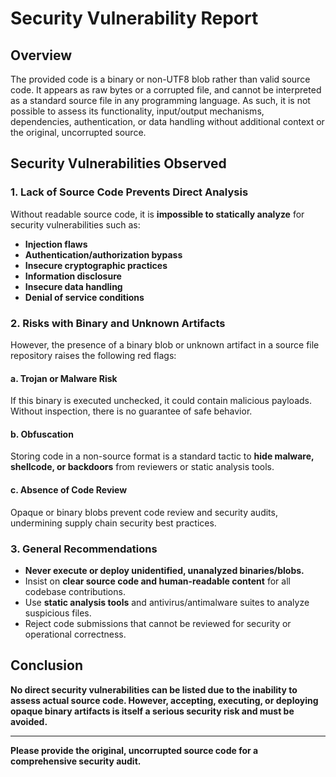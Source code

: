 # Security Vulnerability Report

## Overview

The provided code is a binary or non-UTF8 blob rather than valid source code. It appears as raw bytes or a corrupted file, and cannot be interpreted as a standard source file in any programming language. As such, it is not possible to assess its functionality, input/output mechanisms, dependencies, authentication, or data handling without additional context or the original, uncorrupted source.

## Security Vulnerabilities Observed

### 1. Lack of Source Code Prevents Direct Analysis

Without readable source code, it is **impossible to statically analyze** for security vulnerabilities such as:
- **Injection flaws**
- **Authentication/authorization bypass**
- **Insecure cryptographic practices**
- **Information disclosure**
- **Insecure data handling**
- **Denial of service conditions**

### 2. Risks with Binary and Unknown Artifacts

However, the presence of a binary blob or unknown artifact in a source file repository raises the following red flags:

#### a. **Trojan or Malware Risk**
If this binary is executed unchecked, it could contain malicious payloads. Without inspection, there is no guarantee of safe behavior.

#### b. **Obfuscation**
Storing code in a non-source format is a standard tactic to **hide malware, shellcode, or backdoors** from reviewers or static analysis tools.

#### c. **Absence of Code Review**
Opaque or binary blobs prevent code review and security audits, undermining supply chain security best practices.

### 3. General Recommendations

- **Never execute or deploy unidentified, unanalyzed binaries/blobs.**
- Insist on **clear source code and human-readable content** for all codebase contributions.
- Use **static analysis tools** and antivirus/antimalware suites to analyze suspicious files.
- Reject code submissions that cannot be reviewed for security or operational correctness.

## Conclusion

**No direct security vulnerabilities can be listed due to the inability to assess actual source code. However, accepting, executing, or deploying opaque binary artifacts is itself a serious security risk and must be avoided.**

---

**Please provide the original, uncorrupted source code for a comprehensive security audit.**